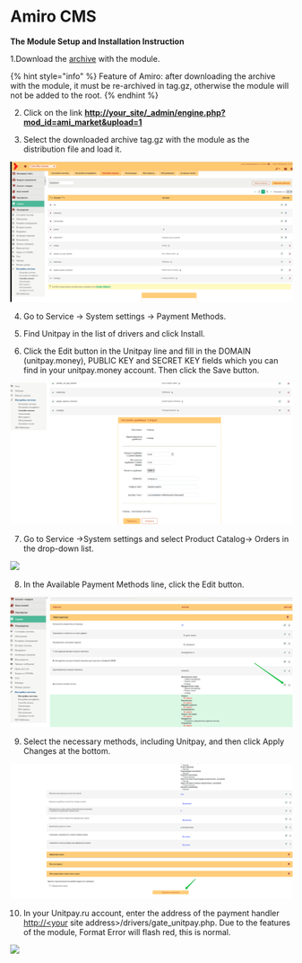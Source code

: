 # Amiro CMS

**The Module Setup and Installation Instruction**

1.Download the [archive](https://github.com/unitpay/amiro-module/archive/master.zip) with the module.

{% hint style="info" %}
Feature of Amiro: after downloading the archive with the module, it must be re-archived in tag.gz, otherwise the module will not be added to the root.
{% endhint %}

2. Click on the link [**http://your\_site/\_admin/engine.php?mod\_id=ami\_market&upload=1**](http://xn--_-7sbbf2b7bj7b/_admin/engine.php?mod_id=ami_market&upload=1)

3. Select the downloaded archive tag.gz with the module as the distribution file and load it.

![](../../.gitbook/assets/am1.png)

4. Go to Service -&gt; System settings -&gt; Payment Methods.

5. Find Unitpay in the list of drivers and click Install.

6. Click the Edit button in the Unitpay line and fill in the DOMAIN \(unitpay.money\), PUBLIC KEY and SECRET KEY fields which you can find in your unitpay.money account. Then click the Save button.

![](../../.gitbook/assets/am2%20%281%29.png)

7. Go to Service -&gt;System settings and select Product Catalog-&gt; Orders in the drop-down list.

![](../../.gitbook/assets/0%20%2811%29.png)

8. In the Available Payment Methods line, click the Edit button.

![](../../.gitbook/assets/am3%20%281%29%20%281%29.png)

9. Select the necessary methods, including Unitpay, and then click Apply Changes at the bottom.

![](../../.gitbook/assets/am4.png)

10. In your Unitpay.ru account, enter the address of the payment handler [http://&lt;your](http://<your) site address&gt;/drivers/gate\_unitpay.php. Due to the features of the module, Format Error will flash red, this is normal.

![](../../.gitbook/assets/1%20%288%29.png)

